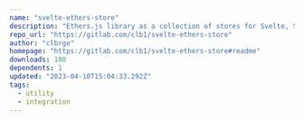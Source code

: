 ```yaml
---
name: "svelte-ethers-store"
description: "Ethers.js library as a collection of stores for Svelte, Sapper or SvelteKit."
repo_url: "https://gitlab.com/clb1/svelte-ethers-store"
author: "clbrge"
homepage: "https://gitlab.com/clb1/svelte-ethers-store#readme"
downloads: 180
dependents: 1
updated: "2023-04-10T15:04:33.292Z"
tags: 
  - utility
  - integration
---
```

